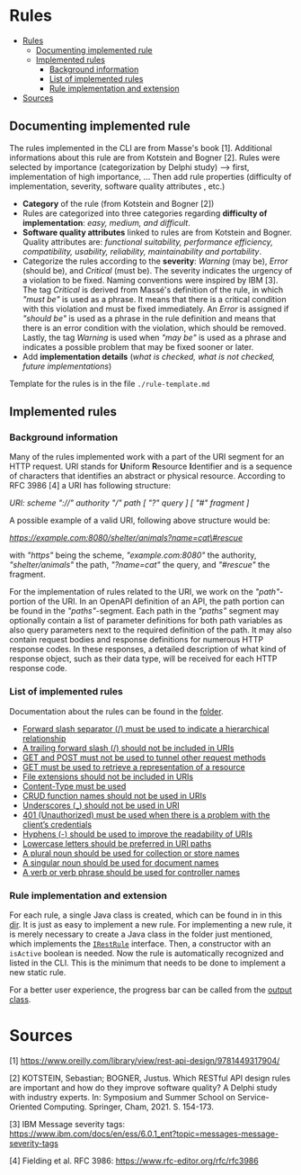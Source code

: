 # Rules
- [Rules](#rules)
  - [Documenting implemented rule](#documenting-implemented-rule)
  - [Implemented rules](#implemented-rules)
    - [Background information](#background-information)
    - [List of implemented rules](#list-of-implemented-rules)
    - [Rule implementation and extension](#rule-implementation-and-extension)
- [Sources](#sources)

## Documenting implemented rule
The rules implemented in the CLI are from Masse's book [1]. Additional informations about this rule are from Kotstein and Bogner [2]. Rules were selected by importance (categorization by Delphi study) --> first, implementation of high importance, ... Then add rule properties (difficulty of implementation, severity, software quality attributes , etc.)
* **Category** of the rule (from Kotstein and Bogner [2])
* Rules are categorized into three categories regarding **difficulty of implementation**: *easy, medium, and difficult*. 
* **Software quality attributes** linked to rules are from Kotstein and Bogner. Quality attributes are: *functional suitability, performance efficiency, compatibility, usability, reliability, maintainability and portability*. 
* Categorize the rules according to the **severity**: *Warning* (may be), *Error* (should be), and *Critical* (must be). The severity indicates the urgency of a violation to be fixed. Naming conventions were inspired by IBM [3]. The tag *Critical* is derived from Massé's definition of the rule, in which *"must be"* is used as a phrase. It means that there is a critical condition with this violation and must be fixed immediately. An *Error* is assigned if *"should be"* is used as a phrase in the rule definition and means that there is an error condition with the violation, which should be removed. Lastly, the tag *Warning* is used when *"may be"* is used as a phrase and indicates a possible problem that may be fixed sooner or later.
* Add **implementation details** (_what is checked, what is not checked, future implementations_)

Template for the rules is in the file `./rule-template.md`

## Implemented rules

### Background information
Many of the rules implemented work with a part of the URI segment for an HTTP request.
URI stands for **U**niform **R**esource **I**dentifier and is a sequence of characters that identifies an abstract or physical resource. According to RFC 3986 [4] a URI has following structure:

*URI: scheme "://" authority "/" path [ "?" query ] [ "\#" fragment ]* 

A possible example of a valid URI, following above structure would be:

*https://example.com:8080/shelter/animals?name=cat\#rescue*

with *"https"* being the scheme, *"example.com:8080"* the authority, *"shelter/animals"* the path, *"?name=cat"* the query, and *"\#rescue"* the fragment.

For the implementation of rules related to the URI, we work on the *"path"*-portion of the URI. In an OpenAPI definition of an API, the path portion can be found in the *"paths"*-segment. Each path in the *"paths"* segment may optionally contain a list of parameter definitions for both path variables as also query parameters next to the required definition of the path. It may also contain request bodies and response definitions for numerous HTTP response codes. In these responses, a detailed description of what kind of response object, such as their data type, will be received for each HTTP response code.

### List of implemented rules
Documentation about the rules can be found in the [folder](./implemented-rules).

* [Forward slash separator (/) must be used to indicate a hierarchical relationship](./implemented-rules/Forward-slash-separator-must-be-used-to-indicate-a-hierarchical-relationship.md)
* [A trailing forward slash (/) should not be included in URIs](./implemented-rules/A-trailing-foward-slash-should-not-be-included-in-URIs.md)
* [GET and POST must not be used to tunnel other request methods](./implemented-rules/GET-and-POST-must-not-be-used-to-tunnel-other-request-methods.md) 
* [GET must be used to retrieve a representation of a resource](./implemented-rules/GET-must-be-used-to-retrieve-a-representation-of-a-resource.md)
* [File extensions should not be included in URIs](./implemented-rules/File-extensions-should-not-be-included-in-URIs.md)
* [Content-Type must be used](./implemented-rules/Content-Type-must-be-used.md)
* [CRUD function names should not be used in URIs](./implemented-rules/CRUD-function-names-should-not-be-used-in-URIs.md)
* [Underscores (_) should not be used in URI](./implemented-rules/Underscores-(_)-should-not-be-used-in-URI.md)
* [401 (Unauthorized) must be used when there is a problem with the client’s credentials](./implemented-rules/401-(Unauthorized)-must-be-used-when-there-is-a-problem-with-the-client's-credentials.md)
* [Hyphens (-) should be used to improve the readability of URIs](./implemented-rules/Hyphens-(-)-should-be-used-to-improve-the-readability-of-URIs.md)
* [Lowercase letters should be preferred in URI paths](./implemented-rules/Lowercase-letters-should-be-preferred-in-URI-paths.md)
* [A plural noun should be used for collection or store names](./implemented-rules/A-plural-noun-should-be-used-for-collection-or-store-names.md)
* [A singular noun should be used for document names](./implemented-rules/A-singular-noun-should-be-used-for-document-names.md)
* [A verb or verb phrase should be used for controller names](./implemented-rules/A-verb-or-verb-phrase-should-be-used-for-controller-names.md)

### Rule implementation and extension
For each rule, a single Java class is created, which can be found in in this [dir](../../src/main/java/cli/rule/rules). It is just as easy to implement a new rule. For implementing a new rule, it is merely necessary to create a Java class in the folder just mentioned, which implements the [`IRestRule`](../../src/main/java/cli/rule/IRestRule.java) interface. Then, a constructor with an `isActive` boolean is needed. Now the rule is automatically recognized and listed in the CLI. This is the minimum that needs to be done to implement a new static rule. 

For a better user experience, the progress bar can be called from the [output class](../../src/main/java/cli/utility/Output.java).

# Sources
[1] https://www.oreilly.com/library/view/rest-api-design/9781449317904/

[2] KOTSTEIN, Sebastian; BOGNER, Justus. Which RESTful API design rules are important and how do they improve software quality? A Delphi study with industry experts. In: Symposium and Summer School on Service-Oriented Computing. Springer, Cham, 2021. S. 154-173.

[3] IBM Message severity tags: https://www.ibm.com/docs/en/ess/6.0.1_ent?topic=messages-message-severity-tags

[4] Fielding et al. RFC 3986: https://www.rfc-editor.org/rfc/rfc3986
